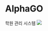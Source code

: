 # AlphaGO
학원 관리 시스템
<img src="https://img.shields.io/badge/Spring-6DB33F?style=for-the-badge&logo=Spring&logoColor=white">
